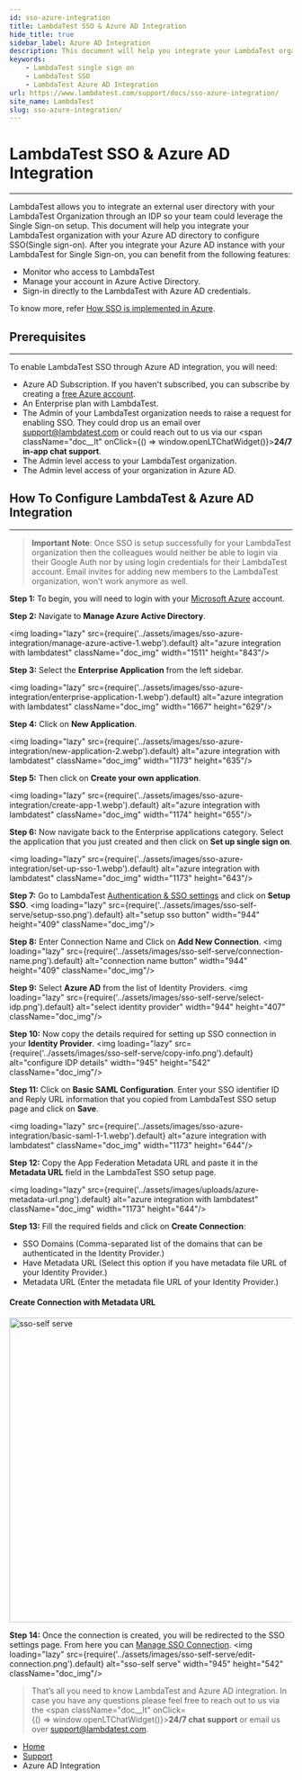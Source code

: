```yaml
---
id: sso-azure-integration
title: LambdaTest SSO & Azure AD Integration
hide_title: true
sidebar_label: Azure AD Integration
description: This document will help you integrate your LambdaTest organization with your Azure AD directory to configure a Single sign-on for your organization.  
keywords:
    - LambdaTest single sign on
    - LambdaTest SSO
    - LambdaTest Azure AD Integration
url: https://www.lambdatest.com/support/docs/sso-azure-integration/
site_name: LambdaTest
slug: sso-azure-integration/
---
```


<script type="application/ld+json"
      dangerouslySetInnerHTML={{ __html: JSON.stringify({
       "@context": "https://schema.org",
        "@type": "BreadcrumbList",
        "itemListElement": [{
          "@type": "ListItem",
          "position": 1,
          "name": "LambdaTest",
          "item": "https://www.lambdatest.com"
        },{
          "@type": "ListItem",
          "position": 2,
          "name": "Support",
          "item": "https://www.lambdatest.com/support/docs/"
        },{
          "@type": "ListItem",
          "position": 3,
          "name": "Azure AD Integration",
          "item": "https://www.lambdatest.com/support/docs/sso-azure-integration/"
        }]
      })
    }}
></script>

# LambdaTest SSO & Azure AD Integration

* * *

LambdaTest allows you to integrate an external user directory with your LambdaTest Organization through an IDP so your team could leverage the Single Sign-on setup. This document will help you integrate your LambdaTest organization with your Azure AD directory to configure SSO(Single sign-on). After you integrate your Azure AD instance with your LambdaTest for Single Sign-on, you can benefit from the following features:

*   Monitor who access to LambdaTest
*   Manage your account in Azure Active Directory.
*   Sign-in directly to the LambdaTest with Azure AD credentials.

To know more, refer [How SSO is implemented in Azure](https://docs.microsoft.com/azure/active-directory/active-directory-appssoaccess-whatis).

## Prerequisites

* * *

To enable LambdaTest SSO through Azure AD integration, you will need:

*   Azure AD Subscription. If you haven't subscribed, you can subscribe by creating a [free Azure account](https://azure.microsoft.com/en-us/free/).
*   An Enterprise plan with LambdaTest.
*   The Admin of your LambdaTest organization needs to raise a request for enabling SSO. They could drop us an email over [support@lambdatest.com](mailto:support@lambdatest.com) or could reach out to us via our <span className="doc__lt" onClick={() => window.openLTChatWidget()}>**24/7 in-app chat support**</span>.
*   The Admin level access to your LambdaTest organization.
*   The Admin level access of your organization in Azure AD.

## How To Configure LambdaTest & Azure AD Integration

* * *

> **Important Note**: Once SSO is setup successfully for your LambdaTest organization then the colleagues would neither be able to login via their Google Auth nor by using login credentials for their LambdaTest account. Email invites for adding new members to the LambdaTest organization, won't work anymore as well.

**Step 1:** To begin, you will need to login with your [Microsoft Azure](https://portal.azure.com/#home) account.

**Step 2:** Navigate to **Manage Azure Active Directory**.

<img loading="lazy" src={require('../assets/images/sso-azure-integration/manage-azure-active-1.webp').default} alt="azure integration with lambdatest"  className="doc_img" width="1511" height="843"/>

**Step 3:** Select the **Enterprise Application** from the left sidebar.

<img loading="lazy" src={require('../assets/images/sso-azure-integration/enterprise-application-1.webp').default} alt="azure integration with lambdatest"  className="doc_img" width="1667" height="629"/>

**Step 4:** Click on **New Application**.

<img loading="lazy" src={require('../assets/images/sso-azure-integration/new-application-2.webp').default} alt="azure integration with lambdatest"  className="doc_img" width="1173" height="635"/>

**Step 5:** Then click on **Create your own application**.

<img loading="lazy" src={require('../assets/images/sso-azure-integration/create-app-1.webp').default} alt="azure integration with lambdatest"  className="doc_img" width="1174" height="655"/>

**Step 6:** Now navigate back to the Enterprise applications category. Select the application that you just created and then click on **Set up single sign on**.

<img loading="lazy" src={require('../assets/images/sso-azure-integration/set-up-sso-1.webp').default} alt="azure integration with lambdatest"  className="doc_img" width="1173" height="643"/>

**Step 7:** Go to LambdaTest <a href="https://accounts.lambdatest.com/auth/sso">Authentication & SSO settings</a> and click on **Setup SSO**.
   <img loading="lazy" src={require('../assets/images/sso-self-serve/setup-sso.png').default} alt="setup sso button" width="944" height="409" className="doc_img"/>

**Step 8:**  Enter Connection Name and Click on  **Add New Connection**.
   <img loading="lazy" src={require('../assets/images/sso-self-serve/connection-name.png').default} alt="connection name button" width="944" height="409" className="doc_img"/>

**Step 9:** Select **Azure AD** from the list of Identity Providers.
   <img loading="lazy" src={require('../assets/images/sso-self-serve/select-idp.png').default} alt="select identity provider" width="944" height="407" className="doc_img"/>

**Step 10:** Now copy the details required for setting up SSO connection in your **Identity Provider**.
   <img loading="lazy" src={require('../assets/images/sso-self-serve/copy-info.png').default} alt="configure IDP details" width="945" height="542" className="doc_img"/>

**Step 11:** Click on **Basic SAML Configuration**. Enter your SSO identifier ID and Reply URL information that you copied from LambdaTest SSO setup page and click on **Save**.

<img loading="lazy" src={require('../assets/images/sso-azure-integration/basic-saml-1-1.webp').default} alt="azure integration with lambdatest"  className="doc_img" width="1173" height="644"/>

**Step 12:** Copy the App Federation Metadata URL and paste it in the **Metadata URL** field in the LambdaTest SSO setup page.

<img loading="lazy" src={require('../assets/images/uploads/azure-metadata-url.png').default} alt="azure integration with lambdatest"  className="doc_img" width="1173" height="644"/>

**Step 13:** Fill the required fields  and click on **Create Connection**:

* SSO Domains (Comma-separated list of the domains that can be authenticated in the Identity Provider.)
* Have Metadata URL (Select this option if you have metadata file URL of your Identity Provider.)
* Metadata URL (Enter the metadata file URL of your Identity Provider.)
<h4>Create Connection with Metadata URL </h4>
<img loading="lazy" src={require('../assets/images/sso-self-serve/finalize-sso-metadata.png').default} alt="sso-self serve" width="945" height="542" className="doc_img"/>

**Step 14:** Once the connection is created, you will be redirected to the SSO settings page. From here you can <a href="/support/docs/lambdatest-sso-manage-connection/">Manage SSO Connection</a>.
   <img loading="lazy" src={require('../assets/images/sso-self-serve/edit-connection.png').default} alt="sso-self serve" width="945" height="542" className="doc_img"/>


> That’s all you need to know LambdaTest and Azure AD integration. In case you have any questions please feel free to reach out to us via the <span className="doc__lt" onClick={() => window.openLTChatWidget()}>**24/7 chat support**</span> or email us over [support@lambdatest.com](mailto:support@lambdatest.com).

<nav aria-label="breadcrumbs">
  <ul className="breadcrumbs">
    <li className="breadcrumbs__item">
      <a className="breadcrumbs__link" href="https://www.lambdatest.com">
        Home
      </a>
    </li>
    <li className="breadcrumbs__item">
      <a className="breadcrumbs__link" target="_self" href="https://www.lambdatest.com/support/docs/">
        Support
      </a>
    </li>
    <li className="breadcrumbs__item breadcrumbs__item--active">
      <span className="breadcrumbs__link">
        Azure AD Integration
      </span>
    </li>
  </ul>
</nav>